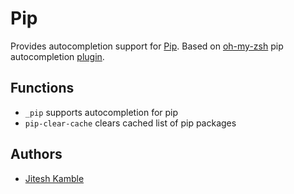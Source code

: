 Pip
===

Provides autocompletion support for [Pip][1].
Based on [oh-my-zsh][2] pip autocompletion [plugin][2].

Functions
---------

  - `_pip` supports autocompletion for pip
  - `pip-clear-cache` clears cached list of pip packages

Authors
-------

  - [Jitesh Kamble](https://github.com/hashknot)

[1]: https://pip.readthedocs.org/
[2]: http://ohmyz.sh
[3]: https://github.com/robbyrussell/oh-my-zsh/tree/master/plugins/pip
